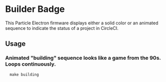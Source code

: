 # Builder Badge

This Particle Electron firmware displays either a solid color or an animated sequence to indicate the status
of a project in CircleCI.

## Usage

### Animated "building" sequence looks like a game from the 90s.  Loops continuously.

```
  make building
```
